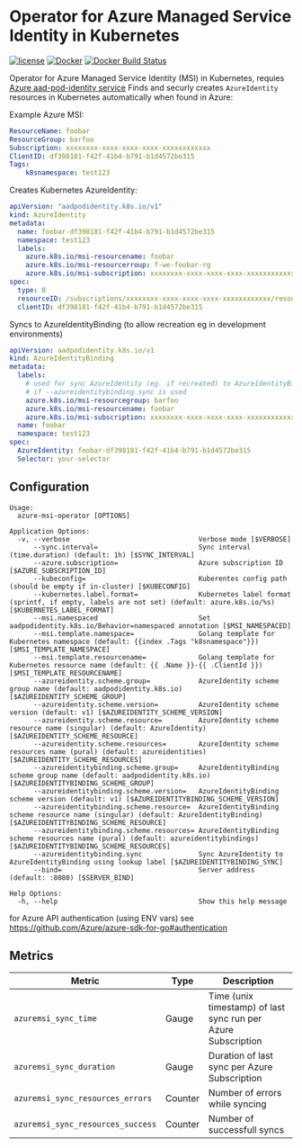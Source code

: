 Operator for Azure Managed Service Identity in Kubernetes
=========================================================

[![license](https://img.shields.io/github/license/webdevops/azure-msi-operator.svg)](https://github.com/webdevops/azure-msi-operator/blob/master/LICENSE)
[![Docker](https://img.shields.io/badge/docker-webdevops%2Fazure--msi--operator-blue.svg?longCache=true&style=flat&logo=docker)](https://hub.docker.com/r/webdevops/azure-msi-operator/)
[![Docker Build Status](https://img.shields.io/docker/build/webdevops/azure-msi-operator.svg)](https://hub.docker.com/r/webdevops/azure-msi-operator/)

Operator for Azure Managed Service Identity (MSI) in Kubernetes, requies [Azure aad-pod-identity service](https://github.com/Azure/aad-pod-identity)
Finds and securly creates `AzureIdentity` resources in Kubernetes automatically when found in Azure:

Example Azure MSI:
```yaml
ResourceName: foobar
ResourceGroup: barfoo
Subscription: xxxxxxxx-xxxx-xxxx-xxxx-xxxxxxxxxxxx
ClientID: df398181-f42f-41b4-b791-b1d4572be315
Tags:
    k8snamespace: test123

```

Creates Kubernetes AzureIdentity:
```yaml
apiVersion: "aadpodidentity.k8s.io/v1"
kind: AzureIdentity
metadata:
  name: foobar-df398181-f42f-41b4-b791-b1d4572be315
  namespace: test123
  labels:
    azure.k8s.io/msi-resourcename: foobar
    azure.k8s.io/msi-resourcerroup: f-we-foobar-rg
    azure.k8s.io/msi-subscription: xxxxxxxx-xxxx-xxxx-xxxx-xxxxxxxxxxxx
spec:
  type: 0
  resourceID: /subscriptions/xxxxxxxx-xxxx-xxxx-xxxx-xxxxxxxxxxxx/resourcegroups/barfoo/providers/Microsoft.ManagedIdentity/userAssignedIdentities/foobar
  clientID: df398181-f42f-41b4-b791-b1d4572be315
```

Syncs to AzureIdentityBinding (to allow recreation eg in development environments)
```yaml
apiVersion: aadpodidentity.k8s.io/v1
kind: AzureIdentityBinding
metadata:
  labels:
    # used for sync AzureIdentity (eg. if recreated) to AzureIdentityBinding
    # if --azureidentitybinding.sync is used
    azure.k8s.io/msi-resourcegroup: barfoo
    azure.k8s.io/msi-resourcename: foobar
    azure.k8s.io/msi-subscription: xxxxxxxx-xxxx-xxxx-xxxx-xxxxxxxxxxxx
  name: foobar
  namespace: test123
spec:
  AzureIdentity: foobar-df398181-f42f-41b4-b791-b1d4572be315
  Selector: your-selector
```

Configuration
-------------

```
Usage:
  azure-msi-operator [OPTIONS]

Application Options:
  -v, --verbose                                Verbose mode [$VERBOSE]
      --sync.interval=                         Sync interval (time.duration) (default: 1h) [$SYNC_INTERVAL]
      --azure.subscription=                    Azure subscription ID [$AZURE_SUBSCRIPTION_ID]
      --kubeconfig=                            Kuberentes config path (should be empty if in-cluster) [$KUBECONFIG]
      --kubernetes.label.format=               Kubernetes label format (sprintf, if empty, labels are not set) (default: azure.k8s.io/%s) [$KUBERNETES_LABEL_FORMAT]
      --msi.namespaced                         Set aadpodidentity.k8s.io/Behavior=namespaced annotation [$MSI_NAMESPACED]
      --msi.template.namespace=                Golang template for Kubernetes namespace (default: {{index .Tags "k8snamespace"}}) [$MSI_TEMPLATE_NAMESPACE]
      --msi.template.resourcename=             Golang template for Kubernetes resource name (default: {{ .Name }}-{{ .ClientId }}) [$MSI_TEMPLATE_RESOURCENAME]
      --azureidentity.scheme.group=            AzureIdentity scheme group name (default: aadpodidentity.k8s.io) [$AZUREIDENTITY_SCHEME_GROUP]
      --azureidentity.scheme.version=          AzureIdentity scheme version (default: v1) [$AZUREIDENTITY_SCHEME_VERSION]
      --azureidentity.scheme.resource=         AzureIdentity scheme resource name (singular) (default: AzureIdentity) [$AZUREIDENTITY_SCHEME_RESOURCE]
      --azureidentity.scheme.resources=        AzureIdentity scheme resources name (pural) (default: azureidentities) [$AZUREIDENTITY_SCHEME_RESOURCES]
      --azureidentitybinding.scheme.group=     AzureIdentityBinding scheme group name (default: aadpodidentity.k8s.io) [$AZUREIDENTITYBINDING_SCHEME_GROUP]
      --azureidentitybinding.scheme.version=   AzureIdentityBinding scheme version (default: v1) [$AZUREIDENTITYBINDING_SCHEME_VERSION]
      --azureidentitybinding.scheme.resource=  AzureIdentityBinding scheme resource name (singular) (default: AzureIdentityBinding) [$AZUREIDENTITYBINDING_SCHEME_RESOURCE]
      --azureidentitybinding.scheme.resources= AzureIdentityBinding scheme resources name (pural) (default: azureidentitybindings) [$AZUREIDENTITYBINDING_SCHEME_RESOURCES]
      --azureidentitybinding.sync              Sync AzureIdentity to AzureIdentityBinding using lookup label [$AZUREIDENTITYBINDING_SYNC]
      --bind=                                  Server address (default: :8080) [$SERVER_BIND]

Help Options:
  -h, --help                                   Show this help message
```

for Azure API authentication (using ENV vars) see https://github.com/Azure/azure-sdk-for-go#authentication


Metrics
-------

| Metric                                         | Type         | Description                                                                           |
|------------------------------------------------|--------------|---------------------------------------------------------------------------------------|
| `azuremsi_sync_time`                           | Gauge        | Time (unix timestamp) of last sync run per Azure Subscription                         |
| `azuremsi_sync_duration`                       | Gauge        | Duration of last sync per Azure Subscription                                          |
| `azuremsi_sync_resources_errors`               | Counter      | Number of errors while syncing                                                        |
| `azuremsi_sync_resources_success`              | Counter      | Number of successfull syncs                                                           |
